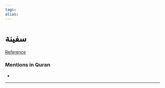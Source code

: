 ```yaml
---
tags: 
alias: 
---
```


# سفينة

[Reference](https://corpus.quran.com/concept.jsp?id=boat)

### Mentions in Quran
- 

---

